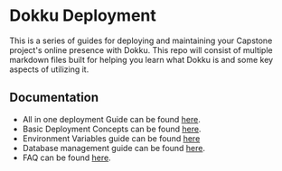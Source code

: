 # Dokku Deployment
This is a series of guides for deploying and maintaining your Capstone project's online presence with Dokku. This repo will consist of multiple markdown files built for helping you learn what Dokku is and some key aspects of utilizing it.

## Documentation

- All in one deployment Guide can be found [here](https://github.com/gocodeup/dokku-deployment-guide/blob/main/docs/deploy.md#readme).
- Basic Deployment Concepts can be found [here](https://github.com/gocodeup/dokku-deployment-guide/blob/main/docs/deployment_basics.md#readme).
- Environment Variables guide can be found [here](https://github.com/gocodeup/dokku-deployment-guide/blob/main/docs/enviroment_variables.md#readme)
- Database management guide can be found [here](https://github.com/gocodeup/dokku-deployment-guide/blob/main/docs/database_managment.md#readme).
- FAQ can be found [here](https://github.com/gocodeup/dokku-deployment-guide/blob/main/docs/faq.md#readme).
